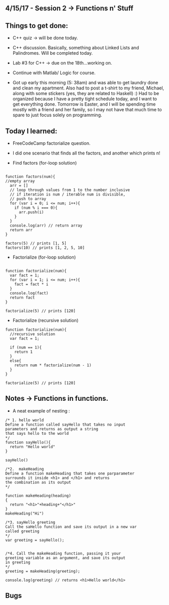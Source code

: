 ## 4/15/17 - Session 2 -> Functions n' Stuff


## Things to get done:

- C++ quiz -> will be done today.

- C++ discussion. Basically, something about Linked Lists and Palindromes. Will be completed today. 

- Lab #3 for C++ -> due on the 18th...working on.

- Continue with Matlab/ Logic for course. 

- Got up early this morning (5: 38am) and was able to get laundry done and clean my apartment. Also had to post a t-shirt to my friend, Michael, along with some stickers (yes, they are related to Haskell) :) Had to be organized because I have a pretty tight schedule today, and I want to get everything done. Tomorrow is Easter, and I will be spending time mostly with a friend and her family, so I may not have that much time to spare to just focus solely on programming. 

## Today I learned:


- FreeCodeCamp factorialize question.

- I did one scenario that finds all the factors, and another which prints n!


- Find factors (for-loop solution)

```

function factors(num){
//empty array
  arr = []
  // loop through values from 1 to the number inclusive
  // if iteration is num / iterable num is divisible,
  // push to array
  for (var i = 0; i <= num; i++){
    if (num % i === 0){
      arr.push(i)
    }
  }
  console.log(arr) // return array
  return arr
}

factors(5) // prints [1, 5]
factors(10) // prints [1, 2, 5, 10]

```

- Factorialize (for-loop solution)

```

function factorialize(num){
  var fact = 1;
  for (var i = 1; i <= num; i++){
    fact = fact * i
  }
  console.log(fact)
  return fact
}

factorialize(5) // prints [120]

```
- Factorialize (recursive solution) 

```
function factorialize(num){
  //recursive solution
  var fact = 1;
  
  if (num == 1){
    return 1
  }
  else{
    return num * factorialize(num - 1)
  }
}

factorialize(5) // prints [120]

```

## Notes -> Functions in functions.

- A neat example of nesting :

```
/* 1. hello world
Define a function called sayHello that takes no input
parameters and returns as output a string 
that says hello to the world
*/
function sayHello(){
  return "Hello world"
}

sayHello()

/*2.  makeHeading 
Define a function makeHeading that takes one parparameter
surrounds it inside <h1> and </h1> and returns
the combination as its output
*/

function makeHeading(heading)
{
  return "<h1>"+heading+"</h1>"
}
makeHeading("Hi")

/*3. sayHello greeting
Call the saHello function and save its output in a new var
called greeting 
*/
var greeting = sayHello();


/*4. Call the makeHeading function, passing it your 
greeting variable as an argument, and save its output 
in greeting 
*/
greeting = makeHeading(greeting);

console.log(greeting) // returns <h1>Hello world</h1>

```


## Bugs

